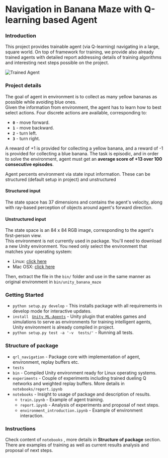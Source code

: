 [//]: # (Image References)

[image1]: https://user-images.githubusercontent.com/10624937/42135619-d90f2f28-7d12-11e8-8823-82b970a54d7e.gif "Trained Agent"

# Navigation in Banana Maze with Q-learning based Agent

### Introduction

This project provides trainable agent (via Q-learning) navigating in a large, square world. On top of framework for training, we provide also already trained agents with detailed report addressing details of training algorithms and interesting next steps possible on the project.  

![Trained Agent][image1]

### Project details

The goal of agent in environment is to collect as many yellow bananas as possible while avoiding blue ones.  
Given the information from environment, the agent has to learn how to best select actions. Four discrete actions are available, corresponding to:
- **`0`** - move forward.
- **`1`** - move backward.
- **`2`** - turn left.
- **`3`** - turn right.  

A reward of +1 is provided for collecting a yellow banana, and a reward of -1 is provided for collecting a blue banana. The task is episodic, and in order to solve the environment, agent must get an **average score of +13 over 100 consecutive episodes**.

Agent percents environment via state input information. These can be structured (default setup in project) and unstructured
#### Structured input
The state space has 37 dimensions and contains the agent's velocity, along with ray-based perception of objects around agent's forward direction.

#### Unstructured input

The state space is an 84 x 84 RGB image, corresponding to the agent's first-person view.  
This environment is not currently used in package. You'll need to download a new Unity environment. You need only select the environment that matches your operating system:
- Linux: [click here](https://s3-us-west-1.amazonaws.com/udacity-drlnd/P1/Banana/VisualBanana_Linux.zip)
- Mac OSX: [click here](https://s3-us-west-1.amazonaws.com/udacity-drlnd/P1/Banana/VisualBanana.app.zip)

Then, extract the file in the `bin/` folder and use in the same manner as original environment in `bin/unity_banana_maze`

### Getting Started
 - ```python setup.py develop``` - This installs package with all requirements in develop mode for interactive updates.
 - ```install ``` [```Unity ML-Agents```](https://github.com/Unity-Technologies/ml-agents/blob/master/docs/Installation.md) - Unity plugin that enables games and simulations to serve as environments for training intelligent agents, Unity environment is already compiled in project.
 - ```python setup.py test -a '-v  tests/'``` - Running all tests.

### Structure of package

 - ```qrl_navigation``` - Package core with implementation of agent, environment, replay buffers etc.
 - ```tests```
 - ```bin``` - Compiled Unity environment ready for Linux operating systems.
 - ```experiments``` - Couple of experiments including trained dueling Q networks and weighted replay buffers. More details in ```notebooks/report.ipynb```
 - ```notebooks``` - Insight to usage of package and description of results.
   - ```train.ipynb``` - Example of agent training.
   - ```report.ipynb``` - Analysis of experiments and proposal of next steps.
   - ```environment_introduction.ipynb``` - Example of environment interaction.   

### Instructions

Check content of ```notebooks``` , more details in **Structure of package** section. There are examples of training as well as current results analysis and proposal of next steps.
